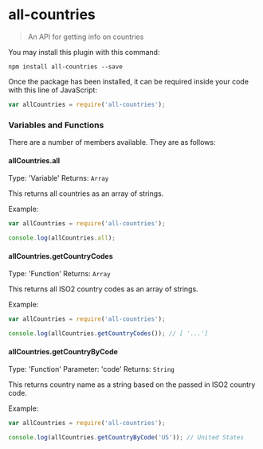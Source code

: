 # all-countries
> An API for getting info on countries

You may install this plugin with this command:

```shell
npm install all-countries --save
```

Once the package has been installed, it can be required inside your code with this line of JavaScript:

```js
var allCountries = require('all-countries');
```
### Variables and Functions

There are a number of members available. They are as follows:

#### allCountries.all
Type: 'Variable'
Returns: `Array`

This returns all countries as an array of strings.

Example:
```js
var allCountries = require('all-countries');

console.log(allCountries.all);
```

#### allCountries.getCountryCodes
Type: 'Function'
Returns: `Array`

This returns all  ISO2 country codes as an array of strings.

Example:
```js
var allCountries = require('all-countries');

console.log(allCountries.getCountryCodes()); // [ '...']
```

#### allCountries.getCountryByCode
Type: 'Function'
Parameter: 'code'
Returns: `String`

This returns country name as a string based on the passed in ISO2 country code.

Example:
```js
var allCountries = require('all-countries');

console.log(allCountries.getCountryByCode('US')); // United States
```
